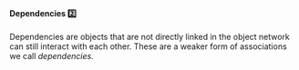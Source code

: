 <link rel="stylesheet" href="{{baseUrl}}/css/textbook.css">

<div class="website-content">

<div id="title">

#### Dependencies :two:

</div>

<div id="body">

Dependencies are objects that are not directly linked in the object network can still interact with each other. These are a weaker form of associations we call _dependencies_.

<dynamic-panel bottom-switch src="../../../uml/classDiagrams/dependencies/what/full.md" header="UML: Class Diagrams: Dependencies" is-open></dynamic-panel>

<p/>

</div>

<div id="extras">
<div>

</div>
